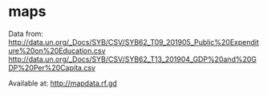 # maps

Data from:
http://data.un.org/_Docs/SYB/CSV/SYB62_T09_201905_Public%20Expenditure%20on%20Education.csv
http://data.un.org/_Docs/SYB/CSV/SYB62_T13_201904_GDP%20and%20GDP%20Per%20Capita.csv

Available at: http://mapdata.rf.gd
